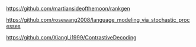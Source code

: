 https://github.com/martiansideofthemoon/rankgen

https://github.com/rosewang2008/language_modeling_via_stochastic_processes

https://github.com/XiangLi1999/ContrastiveDecoding
